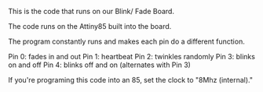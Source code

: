 This is the code that runs on our Blink/ Fade Board.

The code runs on the Attiny85 built into the board.

The program constantly runs and makes each pin do a different function.  

Pin 0: fades in and out
Pin 1: heartbeat
Pin 2: twinkles randomly
Pin 3: blinks on and off
Pin 4: blinks off and on (alternates with Pin 3)

If you're programing this code into an 85, set the clock to "8Mhz (internal)."
